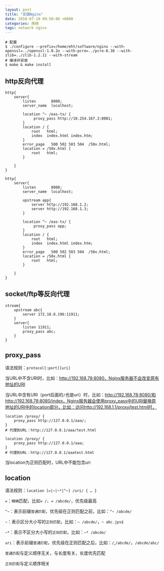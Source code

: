```yaml
---
layout: post
title: "实践Nginx"
date: 2018-07-10 09:50:00 +0800
categories: 网络
tags: network nginx
---
```




```shell
# 配置
$ ./configure --prefix=/home/eht/software/nginx --with-openssl=../openssl-1.0.2o --with-pcre=../pcre-8.38 --with-zlib=../zlib-1.2.11 --with-stream
# 编译并安装
$ make & make install
```



## http反向代理

```
http{
    server{
    	listen       8008;
        server_name  localhost;
        
    	location ^~ /eas-tx/ {
             proxy_pass http://10.254.167.2:8081;
        }
        location / {
            root   html;
            index  index.html index.htm;
        }
	    error_page   500 502 503 504  /50x.html;
        location = /50x.html {
            root   html;
        }

    }
}
```



```
http{
    server{
    	listen       8008;
        server_name  localhost;
        
        upstream app{
          	server http://192.168.1.2;
          	server http://192.168.1.3;
        }
        
    	location ^~ /eas-tx/ {
             proxy_pass app;
        }
        location / {
            root   html;
            index  index.html index.htm;
        }
	    error_page   500 502 503 504  /50x.html;
        location = /50x.html {
            root   html;
        }

    }
}
```



## socket/ftp等反向代理

```
stream{
    upstream abc{
        server 172.18.8.196:11911;
    }
    server{
        listen 11911;
        proxy_pass abc;
    }
}
```

## proxy_pass

语法规则：`protocol[:port][uri]`

当URL中不含URI时，比如：http://192.168.78:8080，Nginx服务器不会改变原有地址的URI

当URL中含有URI（port后面的`/`也是uri）时，比如：http://192.168.78:8080/和http://192.168.78:8080/index，Nginx服务器会使用proxy_pass中的URI替换原地址的URI中的location部分，比如：访问http://192.168.1.1/proxy/test.html时，

```
location /proxy/ {
    proxy_pass http://127.0.0.1/aaa/;
}
# 代理到URL：http://127.0.0.1/aaa/test.html
```



```
location /proxy/ {
    proxy_pass http://127.0.0.1/aaa;
}
# 代理到URL：http://127.0.0.1/aaatest.html
```

当location为正则匹配时，URL中不能包含uri

## location

语法规则：`location [=|~|~*|^~] /uri/ { … }`

`=`：`精确`匹配，比如`= /`、`= /abcde/`，优先级最高

`^~`：表示前缀`普通匹配`，优先级在正则匹配之前，比如：`^~ /abcde/`

`~`：表示区分大小写的`正则匹配`，比如：`~ /abcde/`，`~ abc.jps$`

`~*`：表示不区分大小写的`正则匹配`，比如：`~* /abcde/`

`uri`：表示前缀`普通匹配`，优先级在正则匹配之后，比如：`/`,`/abcde/`，`/abcde/abc/`

`普通匹配`与定义顺序无关，与长度有关，长度优先匹配

`正则匹配`与定义顺序相关